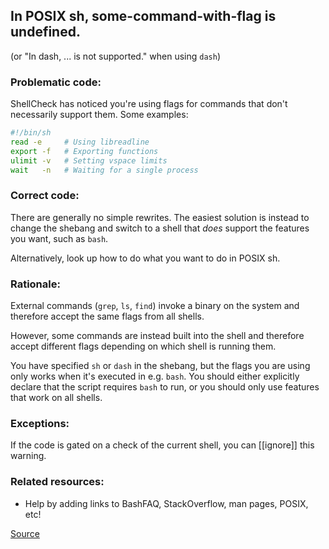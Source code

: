 ## In POSIX sh, some-command-with-flag is undefined.

(or "In dash, ... is not supported." when using `dash`)

### Problematic code:

ShellCheck has noticed you're using flags for commands that don't necessarily support them. Some examples:

```sh
#!/bin/sh
read -e     # Using libreadline
export -f   # Exporting functions
ulimit -v   # Setting vspace limits
wait   -n   # Waiting for a single process
```

### Correct code:

There are generally no simple rewrites. The easiest solution is instead to change the shebang and switch to a shell that *does* support the features you want, such as `bash`.

Alternatively, look up how to do what you want to do in POSIX sh.

### Rationale:

External commands (`grep`, `ls`, `find`) invoke a binary on the system and therefore accept the same flags from all shells.

However, some commands are instead built into the shell and therefore accept different flags depending on which shell is running them.

You have specified `sh` or `dash` in the shebang, but the flags you are using only works when it's executed in e.g. `bash`. You should either explicitly declare that the script requires `bash` to run, or you should only use features that work on all shells. 

### Exceptions:

If the code is gated on a check of the current shell, you can [[ignore]] this warning.

### Related resources:

* Help by adding links to BashFAQ, StackOverflow, man pages, POSIX, etc!

[Source](https://github.com/koalaman/shellcheck/wiki/SC3045)

